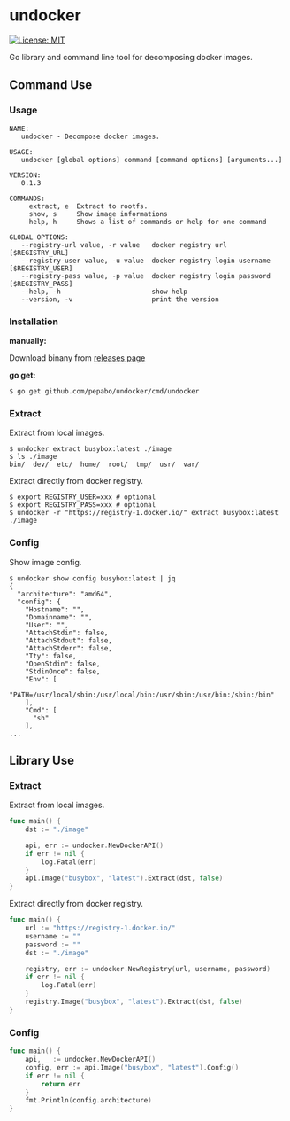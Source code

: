 # undocker

[![License: MIT](https://img.shields.io/badge/License-MIT-yellow.svg)](https://opensource.org/licenses/MIT)

Go library and command line tool for decomposing docker images.

## Command Use

### Usage

```
NAME:
   undocker - Decompose docker images.

USAGE:
   undocker [global options] command [command options] [arguments...]

VERSION:
   0.1.3

COMMANDS:
     extract, e  Extract to rootfs.
     show, s     Show image informations
     help, h     Shows a list of commands or help for one command

GLOBAL OPTIONS:
   --registry-url value, -r value   docker registry url [$REGISTRY_URL]
   --registry-user value, -u value  docker registry login username [$REGISTRY_USER]
   --registry-pass value, -p value  docker registry login password [$REGISTRY_PASS]
   --help, -h                       show help
   --version, -v                    print the version
```

### Installation

**manually:**

Download binany from [releases page](https://github.com/pepabo/undocker/releases)

**go get:**

```console
$ go get github.com/pepabo/undocker/cmd/undocker
```

### Extract

Extract from local images.

```console
$ undocker extract busybox:latest ./image
$ ls ./image
bin/  dev/  etc/  home/  root/	tmp/  usr/  var/
```

Extract directly from docker registry.

```console
$ export REGISTRY_USER=xxx # optional
$ export REGISTRY_PASS=xxx # optional
$ undocker -r "https://registry-1.docker.io/" extract busybox:latest ./image
```

### Config

Show image config.

```console
$ undocker show config busybox:latest | jq
{
  "architecture": "amd64",
  "config": {
    "Hostname": "",
    "Domainname": "",
    "User": "",
    "AttachStdin": false,
    "AttachStdout": false,
    "AttachStderr": false,
    "Tty": false,
    "OpenStdin": false,
    "StdinOnce": false,
    "Env": [
      "PATH=/usr/local/sbin:/usr/local/bin:/usr/sbin:/usr/bin:/sbin:/bin"
    ],
    "Cmd": [
      "sh"
    ],
...
```

## Library Use

### Extract

Extract from local images.

```go
func main() {
    dst := "./image"

    api, err := undocker.NewDockerAPI()
    if err != nil {
        log.Fatal(err)
    }
    api.Image("busybox", "latest").Extract(dst, false)
}
```

Extract directly from docker registry.

```go
func main() {
    url := "https://registry-1.docker.io/"
    username := ""
    password := ""
    dst := "./image"

    registry, err := undocker.NewRegistry(url, username, password)
    if err != nil {
        log.Fatal(err)
    }
    registry.Image("busybox", "latest").Extract(dst, false)
}
```

### Config

```go
func main() {
    api, _ := undocker.NewDockerAPI()
    config, err := api.Image("busybox", "latest").Config()
    if err != nil {
        return err
    }
    fmt.Println(config.architecture)
}
```
